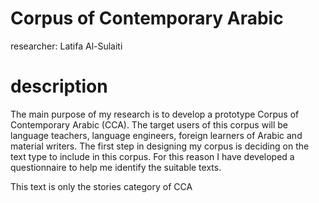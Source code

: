 # Corpus of Contemporary Arabic

researcher:  Latifa Al-Sulaiti


# description
The main purpose of my research is to develop a prototype Corpus of Contemporary Arabic (CCA). The target users of this corpus will be language teachers, language engineers, foreign learners of Arabic and material writers. The first step in designing my corpus is deciding on the text type to include in this corpus. For this reason I have developed a questionnaire to help me identify the suitable texts.

This text is only the stories category of CCA 


